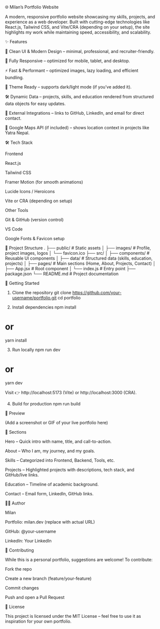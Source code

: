 🌐 Milan’s Portfolio Website

A modern, responsive portfolio website showcasing my skills, projects, and experience as a web developer.
Built with cutting-edge technologies like React.js, Tailwind CSS, and Vite/CRA (depending on your setup), the site highlights my work while maintaining speed, accessibility, and scalability.

✨ Features

🎨 Clean UI & Modern Design – minimal, professional, and recruiter-friendly.

📱 Fully Responsive – optimized for mobile, tablet, and desktop.

⚡ Fast & Performant – optimized images, lazy loading, and efficient bundling.

🌙 Theme Ready – supports dark/light mode (if you’ve added it).

🛠 Dynamic Data – projects, skills, and education rendered from structured data objects for easy updates.

🔗 External Integrations – links to GitHub, LinkedIn, and email for direct contact.

📍 Google Maps API (if included) – shows location context in projects like Yatra Nepal.

🛠 Tech Stack

Frontend

React.js

Tailwind CSS

Framer Motion (for smooth animations)

Lucide Icons / Heroicons

Vite or CRA (depending on setup)

Other Tools

Git & GitHub (version control)

VS Code

Google Fonts & Favicon setup

📂 Project Structure
.
├── public/               # Static assets
│   ├── images/           # Profile, project images, logos
│   └── favicon.ico
├── src/
│   ├── components/       # Reusable UI components
│   ├── data/             # Structured data (skills, education, projects)
│   ├── pages/            # Main sections (Home, About, Projects, Contact)
│   ├── App.jsx           # Root component
│   └── index.js          # Entry point
├── package.json
└── README.md             # Project documentation

🚀 Getting Started
1. Clone the repository
git clone https://github.com/your-username/portfolio.git
cd portfolio

2. Install dependencies
npm install
# or
yarn install

3. Run locally
npm run dev
# or
yarn dev


Visit 👉 http://localhost:5173
 (Vite) or http://localhost:3000
 (CRA).

4. Build for production
npm run build

📸 Preview

(Add a screenshot or GIF of your live portfolio here)

📌 Sections

Hero – Quick intro with name, title, and call-to-action.

About – Who I am, my journey, and my goals.

Skills – Categorized into Frontend, Backend, Tools, etc.

Projects – Highlighted projects with descriptions, tech stack, and GitHub/live links.

Education – Timeline of academic background.

Contact – Email form, LinkedIn, GitHub links.

🧑‍💻 Author

Milan

Portfolio: milan.dev
 (replace with actual URL)

GitHub: @your-username

LinkedIn: Your LinkedIn

🤝 Contributing

While this is a personal portfolio, suggestions are welcome!
To contribute:

Fork the repo

Create a new branch (feature/your-feature)

Commit changes

Push and open a Pull Request

📜 License

This project is licensed under the MIT License – feel free to use it as inspiration for your own portfolio.